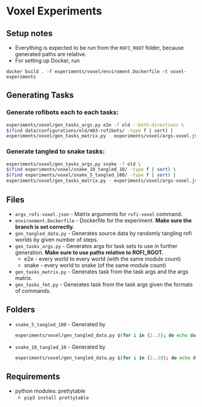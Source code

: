 # Voxel Experiments

## Setup notes

- Everything is expected to be run from the `ROFI_ROOT` folder, because generated paths are relative.
- For setting up Docker, run
```{sh}
docker build . -f experiments/voxel/enviroment.Dockerfile -t voxel-experiments
```

## Generating Tasks

### Generate rofibots each to each tasks:
```sh
experiments/voxel/gen_tasks_args.py e2e -f old --both-directions \
$(find data/configurations/old/m03-rofibots/ -type f | sort) |
experiments/voxel/gen_tasks_matrix.py - experiments/voxel/args-voxel.json
```

### Generate tangled to snake tasks:
```sh
experiments/voxel/gen_tasks_args.py snake -f old \
$(find experiments/voxel/snake_10_tangled_10/ -type f | sort) \
$(find experiments/voxel/snake_5_tangled_100/ -type f | sort) |
experiments/voxel/gen_tasks_matrix.py - experiments/voxel/args-voxel.json
```

## Files

- `args_rofi-voxel.json` - Matrix arguments for `rofi-voxel` command.
- `environment.Dockerfile` - Dockerfile for the experiment. **Make sure the branch is set correctly.**
- `gen_tangled_data.py` - Generates source data by randomly tangling rofi worlds by given number of steps.
- `gen_tasks_args.py` - Generates args for task sets to use in further generation. **Make sure to use paths relative to ROFI_ROOT.**
    - e2e - every world to every world (with the same module count)
    - snake - every world to snake (of the same module count)
- `gen_tasks_matrix.py` - Generates task from the task args and the args matrix.
- `gen_tasks_fmt.py` - Generates task from the task args given the formats of commands.

## Folders

- `snake_5_tangled_100` - Generated by
    ```sh
    experiments/voxel/gen_tangled_data.py $(for i in {2..5}; do echo data/configurations/old/snake/m${i}_snake.rofi; done) --steps 100 --samples 9 -o experiments/voxel/snake_5_tangled_100
    ```
- `snake_10_tangled_10` - Generated by
    ```sh
    experiments/voxel/gen_tangled_data.py $(for i in {2..10}; do echo data/configurations/old/snake/m${i}_snake.rofi; done) --steps 10 --samples 9 -o experiments/voxel/snake_10_tangled_10
    ```

## Requirements

- python modules: prettytable
    - `pip3 install prettytable`
